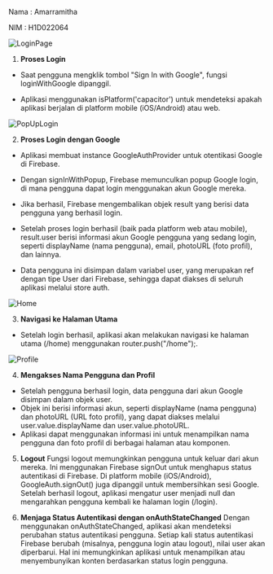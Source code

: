 Nama : Amarramitha

NIM : H1D022064

![LoginPage](login.png)

1. **Proses Login**

- Saat pengguna mengklik tombol "Sign In with Google", fungsi loginWithGoogle dipanggil.

- Aplikasi menggunakan isPlatform('capacitor') untuk mendeteksi apakah aplikasi berjalan di platform mobile (iOS/Android) atau web.

![PopUpLogin](logingugel.png)

2. **Proses Login dengan Google**

- Aplikasi membuat instance GoogleAuthProvider untuk otentikasi Google di Firebase.

- Dengan signInWithPopup, Firebase memunculkan popup Google login, di mana pengguna dapat login menggunakan akun Google mereka.

- Jika berhasil, Firebase mengembalikan objek result yang berisi data pengguna yang berhasil login.

- Setelah proses login berhasil (baik pada platform web atau mobile), result.user berisi informasi akun Google pengguna yang sedang login, seperti displayName (nama pengguna), email, photoURL (foto profil), dan lainnya.

- Data pengguna ini disimpan dalam variabel user, yang merupakan ref dengan tipe User dari Firebase, sehingga dapat diakses di seluruh aplikasi melalui store auth.

![Home](home.png)

3. **Navigasi ke Halaman Utama**

- Setelah login berhasil, aplikasi akan melakukan navigasi ke halaman utama (/home) menggunakan router.push("/home");.

![Profile](profile.png)

4. **Mengakses Nama Pengguna dan Profil**

- Setelah pengguna berhasil login, data pengguna dari akun Google disimpan dalam objek user.
- Objek ini berisi informasi akun, seperti displayName (nama pengguna) dan photoURL (URL foto profil), yang dapat diakses melalui user.value.displayName dan user.value.photoURL.
- Aplikasi dapat menggunakan informasi ini untuk menampilkan nama pengguna dan foto profil di berbagai halaman atau komponen.

5. **Logout**
Fungsi logout memungkinkan pengguna untuk keluar dari akun mereka. Ini menggunakan Firebase signOut untuk menghapus status autentikasi di Firebase. Di platform mobile (iOS/Android), GoogleAuth.signOut() juga dipanggil untuk membersihkan sesi Google. Setelah berhasil logout, aplikasi mengatur user menjadi null dan mengarahkan pengguna kembali ke halaman login (/login).

6. **Menjaga Status Autentikasi dengan onAuthStateChanged**
Dengan menggunakan onAuthStateChanged, aplikasi akan mendeteksi perubahan status autentikasi pengguna. Setiap kali status autentikasi Firebase berubah (misalnya, pengguna login atau logout), nilai user akan diperbarui. Hal ini memungkinkan aplikasi untuk menampilkan atau menyembunyikan konten berdasarkan status login pengguna.